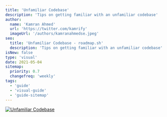 ```yaml
---
title: 'Unfamiliar Codebase'
description: 'Tips on getting familiar with an unfamiliar codebase'
author:
  name: 'Kamran Ahmed'
  url: 'https://twitter.com/kamrify'
  imageUrl: '/authors/kamranahmedse.jpeg'
seo:
  title: 'Unfamiliar Codebase - roadmap.sh'
  description: 'Tips on getting familiar with an unfamiliar codebase'
isNew: false
type: 'visual'
date: 2021-05-04
sitemap:
  priority: 0.7
  changefreq: 'weekly'
tags:
  - 'guide'
  - 'visual-guide'
  - 'guide-sitemap'
---
```


[![Unfamiliar Codebase](/guides/unfamiliar-codebase.png)](/guides/unfamiliar-codebase.png)
